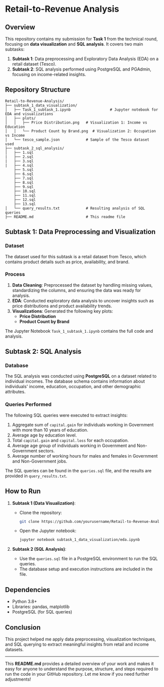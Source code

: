 
# Retail-to-Revenue Analysis

## Overview

This repository contains my submission for **Task 1** from the technical round, focusing on **data visualization** and **SQL analysis**. It covers two main subtasks:
1. **Subtask 1**: Data preprocessing and Exploratory Data Analysis (EDA) on a retail dataset (Tesco).
2. **Subtask 2**: SQL analysis performed using PostgreSQL and PGAdmin, focusing on income-related insights.

## Repository Structure

```plaintext
Retail-to-Revenue-Analysis/
├── subtask_1_data_visualization/
│   ├── Task_1_subtask_1.ipynb                  # Jupyter notebook for EDA and visualizations
│   ├── plots/
│   │   ├── Price Distribution.png   # Visualization 1: Income vs Education
│   │   └── Product Count by Brand.png  # Visualization 2: Occupation vs Income
│   └── tesco_sample.json            # Sample of the Tesco dataset used
├── subtask_2_sql_analysis/
│   ├── 1.sql
|   ├── 2.sql
|   ├── 3.sql
|   ├── 4.sql
    ├── 5.sql
    ├── 6.sql
    ├── 7.sql
    ├── 8.sql
    ├── 9.sql
    ├── 10.sql
    ├── 11.sql
    ├── 12.sql
    ├── 13.sql
│   └── query_results.txt            # Resulting analysis of SQL queries
├── README.md                        # This readme file
```

## Subtask 1: Data Preprocessing and Visualization

### Dataset
The dataset used for this subtask is a retail dataset from Tesco, which contains product details such as price, availability, and brand.

### Process
1. **Data Cleaning**: Preprocessed the dataset by handling missing values, standardizing the columns, and ensuring the data was ready for analysis.
2. **EDA**: Conducted exploratory data analysis to uncover insights such as price distributions and product availability trends.
3. **Visualizations**: Generated the following key plots:
   - **Price Distribution**
   - **Product Count by Brand**

The Jupyter Notebook `Task_1_subtask_1.ipynb` contains the full code and analysis.

## Subtask 2: SQL Analysis

### Database
The SQL analysis was conducted using **PostgreSQL** on a dataset related to individual incomes. The database schema contains information about individuals' income, education, occupation, and other demographic attributes.

### Queries Performed
The following SQL queries were executed to extract insights:
1. Aggregate sum of `capital.gain` for individuals working in Government with more than 10 years of education.
2. Average age by education level.
3. Total `capital.gain` and `capital.loss` for each occupation.
4. Average age group of individuals working in Government and Non-Government sectors.
5. Average number of working hours for males and females in Government and Non-Government jobs.

The SQL queries can be found in the `queries.sql` file, and the results are provided in `query_results.txt`.

## How to Run

1. **Subtask 1 (Data Visualization)**:
   - Clone the repository:
     ```bash
     git clone https://github.com/yourusername/Retail-to-Revenue-Analysis.git
     ```
   - Open the Jupyter notebook:
     ```bash
     jupyter notebook subtask_1_data_visualization/eda.ipynb
     ```

2. **Subtask 2 (SQL Analysis)**:
   - Use the `queries.sql` file in a PostgreSQL environment to run the SQL queries.
   - The database setup and execution instructions are included in the file.

## Dependencies

- Python 3.8+
- Libraries: pandas, matplotlib
- PostgreSQL (for SQL queries)

## Conclusion

This project helped me apply data preprocessing, visualization techniques, and SQL querying to extract meaningful insights from retail and income datasets.

---

This **README.md** provides a detailed overview of your work and makes it easy for anyone to understand the purpose, structure, and steps required to run the code in your GitHub repository. Let me know if you need further adjustments!
